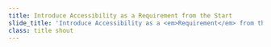 ```yaml
---
title: Introduce Accessibility as a Requirement from the Start
slide_title: 'Introduce Accessibility as a <em>Requirement</em> from the Start'
class: title shout
---
```

<!-- more -->
